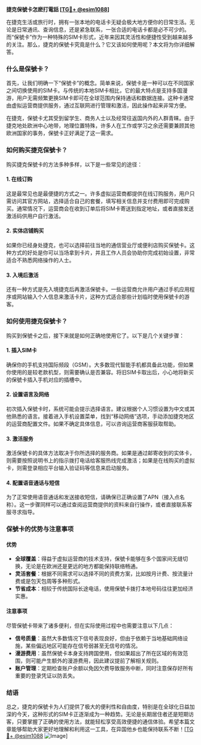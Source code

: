 **捷克保號卡怎麽打電話 [[TG💪+ @esim1088](https://t.me/s/esim1088)]**

在捷克生活或旅行时，拥有一张本地的电话卡无疑会极大地方便你的日常生活。无论是日常通讯、查询信息，还是紧急联系，一张合适的电话卡都是必不可少的。而“保號卡”作为一种特殊的SIM卡形式，近年来因其灵活性和便捷性受到越来越多的关注。那么，捷克的保號卡究竟是什么？它又该如何使用呢？本文将为你详细解答。

### 什么是保號卡？

首先，让我们明确一下“保號卡”的概念。简单来说，保號卡是一种可以在不同国家之间切换使用的SIM卡。与传统的本地SIM卡相比，它的最大特点是支持多国漫游，用户无需频繁更换SIM卡即可在全球范围内保持通话和数据连接。这种卡通常由虚拟运营商提供服务，通过互联网进行管理和激活，因此操作起来非常方便。

在捷克，保號卡尤其受到留学生、商务人士以及经常往返国内外的人群青睐。由于捷克地处欧洲中心地带，地理位置特殊，许多人在工作或学习之余还需要兼顾其他欧洲国家的事务，保號卡正好满足了这一需求。

### 如何购买捷克保號卡？

购买捷克保號卡的方法多种多样，以下是一些常见的途径：

#### 1. 在线订购

这是最常见也是最便捷的方式之一。许多虚拟运营商都提供在线订购服务，用户只需访问其官方网站，选择适合自己的套餐，填写相关信息并支付费用即可完成购买。通常情况下，运营商会在收到订单后将SIM卡寄送到指定地址，或者直接发送激活码供用户自行激活。

#### 2. 实体店铺购买

如果你已经身处捷克，也可以选择前往当地的通信营业厅或便利店购买保號卡。这种方式的好处是你可以当场拿到卡片，并且工作人员会协助你完成初始设置，非常适合不熟悉网络操作的人士。

#### 3. 入境后激活

还有一种方式是先入境捷克后再激活保號卡。一些运营商允许用户通过手机应用程序或网站输入个人信息来激活卡片，这种方式适合那些计划临时使用保號卡的游客。

### 如何使用捷克保號卡？

购买到保號卡之后，接下来就是如何正确地使用它了。以下是几个关键步骤：

#### 1. 插入SIM卡

确保你的手机支持国际频段（GSM）。大多数现代智能手机都具备此功能，但如果你使用的是较老款机型，则需要确认是否兼容。将旧SIM卡取出后，小心地将新买的保號卡插入手机对应的插槽中。

#### 2. 设置语言及网络

初次插入保號卡时，系统可能会提示选择语言。建议根据个人习惯设置为中文或其他熟悉的语言。接着进入手机设置菜单，找到“移动网络”选项，手动添加捷克地区的运营商配置文件。如果不确定具体信息，可以咨询运营商客服获取帮助。

#### 3. 激活服务

激活保號卡的具体方法取决于你所选择的服务商。如果是通过邮寄收到的实体卡，则需要按照说明书上的指示拨打电话给客服热线完成激活；如果是在线购买的虚拟卡，则需登录相应平台输入验证码等信息来启动服务。

#### 4. 配置语音通话与短信

为了正常使用语音通话和发送接收短信，请确保已正确设置了APN（接入点名称）。这一步骤同样可以通过查阅运营商提供的资料来自行操作，或者直接联系客服寻求指导。

### 保號卡的优势与注意事项

#### 优势

- **全球覆盖**：得益于虚拟运营商的技术支持，保號卡能够在多个国家间无缝切换，无论是在欧洲还是更远的地方都能保持联络畅通。
- **灵活套餐**：根据不同需求可以选择不同的资费方案，比如按月计费、按流量计费或是包天包周等多种形式。
- **节省成本**：相较于传统国际长途电话，使用保號卡拨打本地号码往往更加经济实惠。

#### 注意事项

尽管保號卡带来了诸多便利，但在实际使用过程中也需要注意以下几点：

- **信号质量**：虽然大多数情况下信号表现良好，但由于依赖于当地基础网络设施，某些偏远地区可能存在信号弱甚至无信号的情况。
- **漫游费用**：虽然保號卡本身支持跨国使用，但如果超出了所在区域的有效范围，则可能产生额外的漫游费用，因此建议提前了解相关规则。
- **账户管理**：定期检查账户余额以免因欠费导致服务中断，同时注意保存好所有重要的登录凭证以防丢失。

### 结语

总之，捷克的保號卡为人们提供了极大的便利性和自由度，特别是在全球化日益加深的今天，这种形式的SIM卡正逐渐成为一种趋势。无论是长期居住者还是短期访客，只要掌握了正确的使用方法，就能轻松享受高效便捷的通信体验。希望本篇文章能够帮助大家更好地理解和利用这一工具，在异国他乡也能保持联系不断！[[TG💪+ @esim1088](https://t.me/s/esim1088) ![Image](https://i.postimg.cc/4NQfJmqS/Snipaste-2025-05-13-00-14-12.png)]